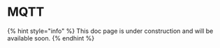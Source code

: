 # MQTT



{% hint style="info" %}
This doc page is under construction and will be available soon.
{% endhint %}




